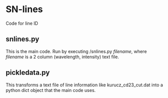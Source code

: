 SN-lines
========

Code for line ID

snlines.py
----------
This is the main code. Run by executing /snlines.py _filename_, where _filename_ is a 2 column (wavelength, intensity) text file.

pickledata.py
-------------
This transforms a text file of line information like kurucz_cd23_cut.dat into a python dict object that the main code uses.